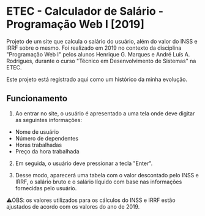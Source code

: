 # ETEC - Calculador de Salário - Programação Web I [2019]

Projeto de um site que calcula o salário do usuário, além do valor do INSS e IRRF sobre o mesmo. Foi realizado em 2019 no contexto da disciplina "Programação Web I" pelos alunos Henrique G. Marques e André Luís A. Rodrigues, durante o curso "Técnico em Desenvolvimento de Sistemas" na ETEC.

Este projeto está registrado aqui como um histórico da minha evolução.

## Funcionamento

1. Ao entrar no site, o usuário é apresentado a uma tela onde deve digitar as seguintes informações:
- Nome de usuário
- Número de dependentes
- Horas trabalhadas
- Preço da hora trabalhada

2. Em seguida, o usuário deve pressionar a tecla "Enter". 

3. Desse modo, aparecerá uma tabela com o valor descontado pelo INSS e IRRF, o salário bruto e o salário líquido com base nas informações fornecidas pelo usuário.

⚠️OBS: os valores utilizados para os cálculos do INSS e IRRF estão ajustados de acordo com os valores do ano de 2019.
